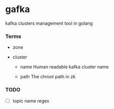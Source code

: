 # gafka
kafka clusters management tool in golang

### Terms

- zone

- cluster

  - name
    Human readable kafka cluster name

  - path
    The chroot path in zk

### TODO

- [ ] topic name regex
